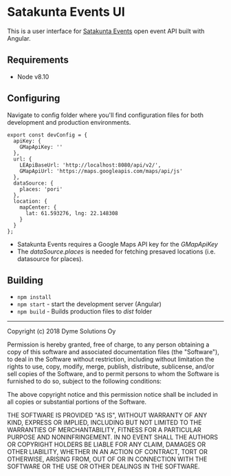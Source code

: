 # Satakunta Events UI

This is a user interface for [Satakunta Events](https://satakuntaevents.fi) open event API built with Angular.

## Requirements

* Node v8.10

## Configuring

Navigate to config folder where you'll find configuration files for both development and production environments.

```
export const devConfig = {
  apiKey: {
    GMapApiKey: ''
  },
  url: {
    LEApiBaseUrl: 'http://localhost:8080/api/v2/',
    GMapApiUrl: 'https://maps.googleapis.com/maps/api/js'
  },
  dataSource: {
    places: 'pori'
  },
  location: {
    mapCenter: {
      lat: 61.593276, lng: 22.148308
    }
  }
};
```

- Satakunta Events requires a Google Maps API key for the  *GMapApiKey*
- The *dataSource.places* is needed for fetching presaved locations (i.e. datasource for places).

## Building

* `npm install`
* `npm start` - start the development server (Angular)
* `npm build` - Builds production files to *dist* folder

---

Copyright (c) 2018 Dyme Solutions Oy

Permission is hereby granted, free of charge, to any person obtaining a copy of this software and associated documentation files (the "Software"), to deal in the Software without restriction, including without limitation the rights to use, copy, modify, merge, publish, distribute, sublicense, and/or sell copies of the Software, and to permit persons to whom the Software is furnished to do so, subject to the following conditions:

The above copyright notice and this permission notice shall be included in all copies or substantial portions of the Software.

THE SOFTWARE IS PROVIDED "AS IS", WITHOUT WARRANTY OF ANY KIND, EXPRESS OR IMPLIED, INCLUDING BUT NOT LIMITED TO THE WARRANTIES OF MERCHANTABILITY, FITNESS FOR A PARTICULAR PURPOSE AND NONINFRINGEMENT. IN NO EVENT SHALL THE AUTHORS OR COPYRIGHT HOLDERS BE LIABLE FOR ANY CLAIM, DAMAGES OR OTHER LIABILITY, WHETHER IN AN ACTION OF CONTRACT, TORT OR OTHERWISE, ARISING FROM, OUT OF OR IN CONNECTION WITH THE SOFTWARE OR THE USE OR OTHER DEALINGS IN THE SOFTWARE.
